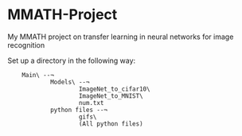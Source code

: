 # MMATH-Project
My MMATH project on transfer learning in neural networks for image recognition

Set up a directory in the following way:

        Main\ --¬
                Models\ --¬
                        ImageNet_to_cifar10\
                        ImageNet_to_MNIST\
                        num.txt
                python files --¬
                        gifs\
                        (All python files)
